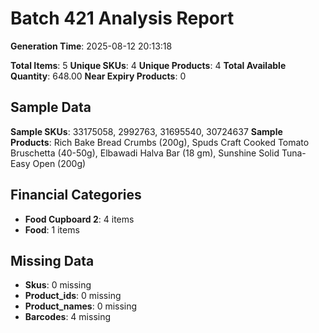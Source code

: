 # Batch 421 Analysis Report

**Generation Time**: 2025-08-12 20:13:18

**Total Items**: 5
**Unique SKUs**: 4
**Unique Products**: 4
**Total Available Quantity**: 648.00
**Near Expiry Products**: 0

## Sample Data
**Sample SKUs**: 33175058, 2992763, 31695540, 30724637
**Sample Products**: Rich Bake Bread Crumbs (200g), Spuds Craft Cooked Tomato Bruschetta (40-50g), Elbawadi Halva Bar (18 gm), Sunshine Solid Tuna-Easy Open (200g)

## Financial Categories
- **Food Cupboard 2**: 4 items
- **Food**: 1 items

## Missing Data
- **Skus**: 0 missing
- **Product_ids**: 0 missing
- **Product_names**: 0 missing
- **Barcodes**: 4 missing
